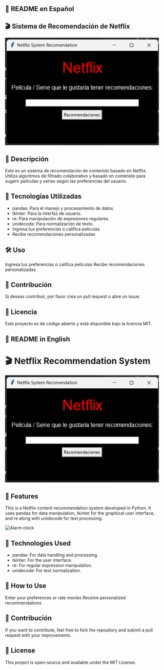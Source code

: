 ## 📜 README en Español

## 🎬 Sistema de Recomendación de Netflix
![Netflix program](netflix_img.png)

## 📌 Descripción
Este es un sistema de recomendación de contenido basado en Netflix. Utiliza algoritmos de filtrado colaborativo y basado en contenido para sugerir películas y series según las preferencias del usuario.

## 🚀 Tecnologías Utilizadas
- pandas: Para el manejo y procesamiento de datos.
- tkinter: Para la interfaz de usuario.
- re: Para manipulación de expresiones regulares.
- unidecode: Para normalización de texto.
- Ingresa tus preferencias o califica películas
- Recibe recomendaciones personalizadas

## 🛠 Uso
Ingresa tus preferencias o califica películas
Recibe recomendaciones personalizadas

## 🤝 Contribución
Si deseas contribuir, por favor crea un pull request o abre un issue.

## 📜 Licencia
Este proyecto es de código abierto y está disponible bajo la licencia MIT.


## 📜 README in English

# 🎬 Netflix Recommendation System
![Netflix program](netflix_img.png)

## 📌 Features
This is a Netflix content recommendation system developed in Python. It uses pandas for data manipulation, tkinter for the graphical user interface, and re along with unidecode for text processing.

![Alarm clock](clock.png)

## 🤖 Technologies Used
- pandas: For data handling and processing.
- tkinter: For the user interface.
- re: For regular expression manipulation.
- unidecode: For text normalization.

## 🚀 How to Use
Enter your preferences or rate movies
Receive personalized recommendations

## 🤝 Contribución
If you want to contribute, feel free to fork the repository and submit a pull request with your improvements.

## 📜 License
This project is open-source and available under the MIT License.
